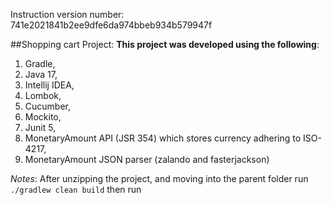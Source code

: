 Instruction version number:
741e2021841b2ee9dfe6da974bbeb934b579947f

##Shopping cart Project:
**This project was developed using the following**:
1. Gradle,
2. Java 17,
3. Intellij IDEA,
4. Lombok,
5. Cucumber,
6. Mockito,
7. Junit 5,
8. MonetaryAmount API (JSR 354) which stores currency adhering to ISO-4217,
9. MonetaryAmount JSON parser (zalando and fasterjackson)

_Notes_:
After unzipping the project, and moving into the parent folder run `./gradlew clean build` then run